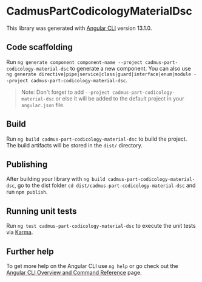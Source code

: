 # CadmusPartCodicologyMaterialDsc

This library was generated with [Angular CLI](https://github.com/angular/angular-cli) version 13.1.0.

## Code scaffolding

Run `ng generate component component-name --project cadmus-part-codicology-material-dsc` to generate a new component. You can also use `ng generate directive|pipe|service|class|guard|interface|enum|module --project cadmus-part-codicology-material-dsc`.
> Note: Don't forget to add `--project cadmus-part-codicology-material-dsc` or else it will be added to the default project in your `angular.json` file. 

## Build

Run `ng build cadmus-part-codicology-material-dsc` to build the project. The build artifacts will be stored in the `dist/` directory.

## Publishing

After building your library with `ng build cadmus-part-codicology-material-dsc`, go to the dist folder `cd dist/cadmus-part-codicology-material-dsc` and run `npm publish`.

## Running unit tests

Run `ng test cadmus-part-codicology-material-dsc` to execute the unit tests via [Karma](https://karma-runner.github.io).

## Further help

To get more help on the Angular CLI use `ng help` or go check out the [Angular CLI Overview and Command Reference](https://angular.io/cli) page.

